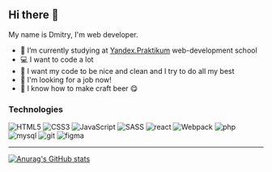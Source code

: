 ## Hi there 👋

My name is Dmitry, I'm web developer.

- 🔭 I’m currently studying at [Yandex.Praktikum](https://praktikum.yandex.ru/web) web-development school
- :computer: I want to code a lot
- :shower: I want my code to be nice and clean and I try to do all my best
- :eyes: I'm looking for a job now!
- :beer: I know how to make craft beer :yum:

### Technologies

![HTML5](https://img.shields.io/badge/HTML5-151515?style=for-the-badge&logo=HTML5)
![CSS3](https://img.shields.io/badge/CSS-151515?style=for-the-badge&logo=CSS3)
![JavaScript](https://img.shields.io/badge/JavaScript-151515?style=for-the-badge&logo=JavaScript)
![SASS](https://img.shields.io/badge/SASS-151515?style=for-the-badge&logo=SASS)
![react](https://img.shields.io/badge/react-151515?style=for-the-badge&logo=react)
![Webpack](https://img.shields.io/badge/Webpack-151515?style=for-the-badge&logo=Webpack)
![php](https://img.shields.io/badge/php-151515?style=for-the-badge&logo=php)
![mysql](https://img.shields.io/badge/mysql-151515?style=for-the-badge&logo=mysql)
![git](https://img.shields.io/badge/git-151515?style=for-the-badge&logo=git)
![figma](https://img.shields.io/badge/figma-151515?style=for-the-badge&logo=figma)

----------------

[![Anurag's GitHub stats](https://github-readme-stats.vercel.app/api?username=nosdmitry&theme=dark&show_icons=true&hide_border=true&count_private=true)](https://github.com/anuraghazra/github-readme-stats)
